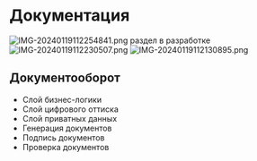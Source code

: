 # Документация
![IMG-20240119112254841.png](IMG-20240119112254841.png)
раздел в разработке
![IMG-20240119112230507.png](IMG-20240119112230507.png)
![IMG-20240119112130895.png](IMG-20240119112130895.png)

## Документооборот
  - Слой бизнес-логики
  - Слой цифрового оттиска
  - Слой приватных данных
  - Генерация документов
  - Подпись документов
  - Проверка документов
